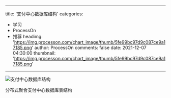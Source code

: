 
---
title: '支付中心数据库结构'
categories: 
 - 学习
 - ProcessOn
 - 推荐
headimg: 'https://img.processon.com/chart_image/thumb/5fe99bc97d9c087ce9a17185.png'
author: ProcessOn
comments: false
date: 2021-12-07 04:30:00
thumbnail: 'https://img.processon.com/chart_image/thumb/5fe99bc97d9c087ce9a17185.png'
---

<div>   
<img class="thumb" alt="支付中心数据库结构" src="https://img.processon.com/chart_image/thumb/5fe99bc97d9c087ce9a17185.png" referrerpolicy="no-referrer">
<p>分布式聚合支付中心数据库表结构</p>  
</div>
            